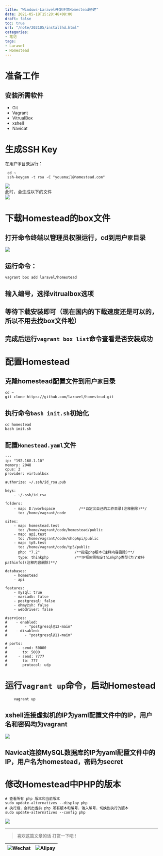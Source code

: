```yaml
---
title: "Windows-Laravel开发环境Homestead搭建"
date: 2021-05-18T15:20:48+08:00
draft: false
toc: true
url: "/note/202105/installhd.html"
categories: 
- 笔记
tags: 
- Laravel
- Homestead
---
```

# 准备工作  
## 安装所需软件
+ Git  
+ Vagrant  
+ VitrualBox  
+ xshell  
+ Navicat  
# 生成SSH Key  
在用户`家`目录运行：    
```shell
 cd ~
 ssh-keygen -t rsa -C "youemail@homestead.com"
```
![](/images/note/202105/ssh.png)  
此时，会生成以下的文件  
![](/images/note/202105/ssh-img.png)  
# 下载Homestead的box文件
## 打开命令终端以管理员权限运行，cd到用户`家`目录  
![](/images/note/202105/command.png)  
## 运行命令：  
```shell
vagrant box add laravel/homestead
```
## 输入编号，选择vitrualbox选项  
## 等待下载安装即可（现在国内的下载速度还是可以的，所以不用去找box文件啦）  
## 完成后运行`vagrant box list`命令查看是否安装成功  
# 配置Homestead  
## 克隆homestead配置文件到用户`家`目录   
```shell
cd ~ 
git clone https://github.com/laravel/homestead.git
```
## 执行命令`bash init.sh`初始化  
```shell
cd homestead
bash init.sh
```
## 配置`Homestead.yaml`文件  
```shell
---
ip: "192.168.1.10"
memory: 2048
cpus: 2
provider: virtualbox

authorize: ~/.ssh/id_rsa.pub

keys:
    - ~/.ssh/id_rsa

folders:
    - map: D:\workspace           /**自定义自己的工作目录(注释删除)**/
      to: /home/vagrant/code

sites:
    - map: homestead.test
      to: /home/vagrant/code/homestead/public
    - map: api.test
      to: /home/vagrant/code/shopApi/public
    - map: tp5.test
      to: /home/vagrant/code/tp5/public
      php: "7.2"                /**指定php版本(注释内容删除)**/
      type: thinkphp            /**TP框架需指定thinkphp类型(为了支持pathinfo)(注释内容删除)**/

databases:
    - homestead
    - api

features:
    - mysql: true
    - mariadb: false
    - postgresql: false
    - ohmyzsh: false
    - webdriver: false

#services:
#    - enabled:
#        - "postgresql@12-main"
#    - disabled:
#        - "postgresql@11-main"

# ports:
#     - send: 50000
#       to: 5000
#     - send: 7777
#       to: 777
#       protocol: udp
```
# 运行`vagrant up`命令，启动Homestead    
```shell
    vagrant up
```
## xshell连接虚拟机的IP为yaml配置文件中的IP，用户名和密码均为vagrant  
![](/images/note/202105/xshell_link.png)  
## Navicat连接MySQL数据库的IP为yaml配置文件中的IP，用户名为homestead，密码为secret  
# 修改Homestead中PHP的版本
```shell
# 查看所有 php 版本和当前版本
sudo update-alternatives --display php 
# 执行后，会列出当前 php 所有版本和编号，输入编号，切换到执行的版本
sudo update-alternatives --config php 
```
![](/images/note/202105/installhd.png)  

___
> 喜欢这篇文章的话 打赏一下吧！ 

| ![Wechat](/images/pay/eb05acdaec967.png)  | ![Alipay](/images/pay/0831de845.png) |
| --------   | -----:  |


